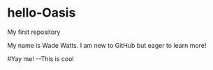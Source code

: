 # hello-Oasis
My first repository

My name is Wade Watts.  I am new to GitHub but eager to learn more!

#Yay me!
--This is cool
